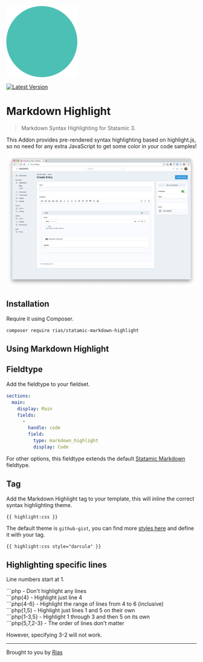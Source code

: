 ![Icon](icon.svg)

[![Latest Version](https://img.shields.io/github/release/riasvdv/statamic-color-swatches.svg?style=flat-square)](https://github.com/riasvdv/statamic-color-swatches/releases)

# Markdown Highlight

> Markdown Syntax Highlighting for Statamic 3.

This Addon provides pre-rendered syntax highlighting based on highlight.js, so no need for any extra JavaScript to get some color in your code samples!

![Screenshot](./docs/img/markdown-highlight-screenshot.png)

## Installation

Require it using Composer.

```
composer require rias/statamic-markdown-highlight
```

## Using Markdown Highlight

## Fieldtype

Add the fieldtype to your fieldset.

```yaml
sections:
  main:
    display: Main
    fields:
      -
        handle: code
        field:
          type: markdown_highlight
          display: Code
```

For other options, this fieldtype extends the default [Statamic Markdown](https://statamic.dev/fieldtypes/markdown) fieldtype.

## Tag

Add the Markdown Highlight tag to your template, this will inline the correct syntax highlighting theme.

```twig
{{ highlight:css }}
```

The default theme is `github-gist`, you can find more [styles here](https://highlightjs.org/static/demo/) and define it with your tag.

```twig
{{ highlight:css style="darcula" }}
```

## Highlighting specific lines

Line numbers start at 1.

\`\`\`php - Don't highlight any lines  
\`\`\`php{4} - Highlight just line 4  
\`\`\`php{4-6} - Highlight the range of lines from 4 to 6 (inclusive)  
\`\`\`php{1,5} - Highlight just lines 1 and 5 on their own  
\`\`\`php{1-3,5} - Highlight 1 through 3 and then 5 on its own  
\`\`\`php{5,7,2-3} - The order of lines don't matter  

However, specifying 3-2 will not work.  

---
Brought to you by [Rias](https://rias.be)
